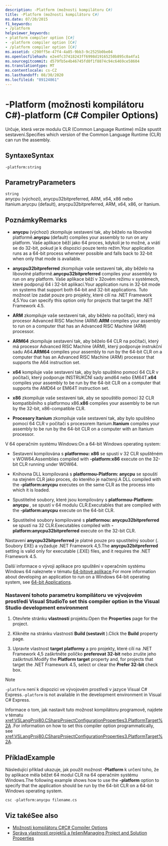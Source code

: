 ```yaml
---
description: -Platform (možnosti kompilátoru C#)
title: -Platform (možnosti kompilátoru C#)
ms.date: 07/20/2015
f1_keywords:
- /platform
helpviewer_keywords:
- platform compiler option [C#]
- -platform compiler option [C#]
- /platform compiler option [C#]
ms.assetid: c290ff5e-47f4-4a85-9bb3-9c2525b0be04
ms.openlocfilehash: e2e4fc37418243ff6998d19165250b895c0a4fa1
ms.sourcegitcommit: d579fb5e4b46745fd0f1f8874c94c6469ce58604
ms.translationtype: MT
ms.contentlocale: cs-CZ
ms.lasthandoff: 08/30/2020
ms.locfileid: "89124861"
---
```

# <a name="-platform-c-compiler-options"></a><span data-ttu-id="544b7-103">-Platform (možnosti kompilátoru C#)</span><span class="sxs-lookup"><span data-stu-id="544b7-103">-platform (C# Compiler Options)</span></span>

<span data-ttu-id="544b7-104">Určuje, která verze modulu CLR (Common Language Runtime) může spustit sestavení.</span><span class="sxs-lookup"><span data-stu-id="544b7-104">Specifies which version of the Common Language Runtime (CLR) can run the assembly.</span></span>

## <a name="syntax"></a><span data-ttu-id="544b7-105">Syntaxe</span><span class="sxs-lookup"><span data-stu-id="544b7-105">Syntax</span></span>

```console
-platform:string
```

## <a name="parameters"></a><span data-ttu-id="544b7-106">Parametry</span><span class="sxs-lookup"><span data-stu-id="544b7-106">Parameters</span></span>

`string` \
<span data-ttu-id="544b7-107">anycpu (výchozí), anycpu32bitpreferred, ARM, x64, x86 nebo Itanium.</span><span class="sxs-lookup"><span data-stu-id="544b7-107">anycpu (default), anycpu32bitpreferred, ARM, x64, x86, or Itanium.</span></span>

## <a name="remarks"></a><span data-ttu-id="544b7-108">Poznámky</span><span class="sxs-lookup"><span data-stu-id="544b7-108">Remarks</span></span>

- <span data-ttu-id="544b7-109">**anycpu** (výchozí) zkompiluje sestavení tak, aby běželo na libovolné platformě.</span><span class="sxs-lookup"><span data-stu-id="544b7-109">**anycpu** (default) compiles your assembly to run on any platform.</span></span> <span data-ttu-id="544b7-110">Vaše aplikace běží jako 64 proces, kdykoli je to možné, a vrátí se do 32-bit, pokud je k dispozici pouze tento režim.</span><span class="sxs-lookup"><span data-stu-id="544b7-110">Your application runs as a 64-bit process whenever possible and falls back to 32-bit when only that mode is available.</span></span>

- <span data-ttu-id="544b7-111">**anycpu32bitpreferred** zkompiluje vaše sestavení tak, aby běželo na libovolné platformě.</span><span class="sxs-lookup"><span data-stu-id="544b7-111">**anycpu32bitpreferred** compiles your assembly to run on any platform.</span></span> <span data-ttu-id="544b7-112">Vaše aplikace běží v 32ovém režimu v systémech, které podporují 64 i 32-bit aplikací.</span><span class="sxs-lookup"><span data-stu-id="544b7-112">Your application runs in 32-bit mode on systems that support both 64-bit and 32-bit applications.</span></span> <span data-ttu-id="544b7-113">Tuto možnost lze zadat pouze pro projekty, které cílí na .NET Framework 4,5.</span><span class="sxs-lookup"><span data-stu-id="544b7-113">You can specify this option only for projects that target the .NET Framework 4.5.</span></span>

- <span data-ttu-id="544b7-114">**ARM** zkompiluje vaše sestavení tak, aby běželo na počítači, který má procesor Advanced RISC Machine (ARM).</span><span class="sxs-lookup"><span data-stu-id="544b7-114">**ARM** compiles your assembly to run on a computer that has an Advanced RISC Machine (ARM) processor.</span></span>

- <span data-ttu-id="544b7-115">**ARM64** zkompiluje sestavení tak, aby běželo 64 CLR na počítači, který má procesor Advanced RISC Machine (ARM), který podporuje instrukční sadu A64.</span><span class="sxs-lookup"><span data-stu-id="544b7-115">**ARM64** compiles your assembly to run by the 64-bit CLR on a computer that has an Advanced RISC Machine (ARM) processor that supports the A64 instruction set.</span></span>

- <span data-ttu-id="544b7-116">**x64** kompiluje vaše sestavení tak, aby bylo spuštěno pomocí 64 CLR v počítači, který podporuje INSTRUKČNÍ sady amd64 nebo EM64T.</span><span class="sxs-lookup"><span data-stu-id="544b7-116">**x64** compiles your assembly to be run by the 64-bit CLR on a computer that supports the AMD64 or EM64T instruction set.</span></span>

- <span data-ttu-id="544b7-117">**x86** zkompiluje vaše sestavení tak, aby se spouštělo pomocí 32 CLR kompatibilního s platformou x86.</span><span class="sxs-lookup"><span data-stu-id="544b7-117">**x86** compiles your assembly to be run by the 32-bit, x86-compatible CLR.</span></span>

- <span data-ttu-id="544b7-118">**Procesory Itanium** zkompiluje vaše sestavení tak, aby bylo spuštěno pomocí 64 CLR v počítači s procesorem Itanium.</span><span class="sxs-lookup"><span data-stu-id="544b7-118">**Itanium** compiles your assembly to be run by the 64-bit CLR on a computer with an Itanium processor.</span></span>

<span data-ttu-id="544b7-119">V 64 operačním systému Windows:</span><span class="sxs-lookup"><span data-stu-id="544b7-119">On a 64-bit Windows operating system:</span></span>

- <span data-ttu-id="544b7-120">Sestavení kompilována s **platformou: x86** se spustí v 32 CLR spuštěném v WOW64.</span><span class="sxs-lookup"><span data-stu-id="544b7-120">Assemblies compiled with **-platform:x86** execute on the 32-bit CLR running under WOW64.</span></span>

- <span data-ttu-id="544b7-121">Knihovna DLL kompilovaná s **platformou-Platform: anycpu** se spouští na stejném CLR jako proces, do kterého je načtený.</span><span class="sxs-lookup"><span data-stu-id="544b7-121">A DLL compiled with the **-platform:anycpu** executes on the same CLR as the process into which it is loaded.</span></span>

- <span data-ttu-id="544b7-122">Spustitelné soubory, které jsou kompilovány s **platformou-Platform: anycpu** , se spustí v 64 modulu CLR.</span><span class="sxs-lookup"><span data-stu-id="544b7-122">Executables that are compiled with the **-platform:anycpu** execute on the 64-bit CLR.</span></span>

- <span data-ttu-id="544b7-123">Spustitelné soubory kompilované s **platformou: anycpu32bitpreferred** se spustí na 32 CLR.</span><span class="sxs-lookup"><span data-stu-id="544b7-123">Executables compiled with **-platform:anycpu32bitpreferred** execute on the 32-bit CLR.</span></span>

<span data-ttu-id="544b7-124">Nastavení **anycpu32bitpreferred** je platné pouze pro spustitelný soubor (. Soubory EXE) a vyžaduje .NET Framework 4,5.</span><span class="sxs-lookup"><span data-stu-id="544b7-124">The **anycpu32bitpreferred** setting is valid only for executable (.EXE) files, and it requires the .NET Framework 4.5.</span></span>

<span data-ttu-id="544b7-125">Další informace o vývoji aplikace pro spuštění v operačním systému Windows 64 naleznete v tématu [64-bitové aplikace](../../../framework/64-bit-apps.md).</span><span class="sxs-lookup"><span data-stu-id="544b7-125">For more information about developing an application to run on a Windows 64-bit operating system, see [64-bit Applications](../../../framework/64-bit-apps.md).</span></span>

### <a name="to-set-this-compiler-option-in-the-visual-studio-development-environment"></a><span data-ttu-id="544b7-126">Nastavení tohoto parametru kompilátoru ve vývojovém prostředí Visual Studio</span><span class="sxs-lookup"><span data-stu-id="544b7-126">To set this compiler option in the Visual Studio development environment</span></span>

1. <span data-ttu-id="544b7-127">Otevřete stránku **vlastností** projektu.</span><span class="sxs-lookup"><span data-stu-id="544b7-127">Open the **Properties** page for the project.</span></span>

2. <span data-ttu-id="544b7-128">Klikněte na stránku vlastností **Build (sestavit** ).</span><span class="sxs-lookup"><span data-stu-id="544b7-128">Click the **Build** property page.</span></span>

3. <span data-ttu-id="544b7-129">Upravte vlastnost **target platformy** a pro projekty, které cílí na .NET Framework 4,5 zaškrtněte políčko **preferovat 32-bit** nebo zrušte jeho zaškrtnutí.</span><span class="sxs-lookup"><span data-stu-id="544b7-129">Modify the **Platform target** property and, for projects that target the .NET Framework 4.5, select or clear the **Prefer 32-bit** check box.</span></span>

> [!NOTE]
> <span data-ttu-id="544b7-130">`-platform` není k dispozici ve vývojovém prostředí v jazyce Visual C# Express.</span><span class="sxs-lookup"><span data-stu-id="544b7-130">`-platform` is not available in the development environment in Visual C# Express.</span></span>

<span data-ttu-id="544b7-131">Informace o tom, jak nastavit tuto možnost kompilátoru programově, najdete v tématu <xref:VSLangProj80.CSharpProjectConfigurationProperties3.PlatformTarget%2A> .</span><span class="sxs-lookup"><span data-stu-id="544b7-131">For information on how to set this compiler option programmatically, see <xref:VSLangProj80.CSharpProjectConfigurationProperties3.PlatformTarget%2A>.</span></span>

## <a name="example"></a><span data-ttu-id="544b7-132">Příklad</span><span class="sxs-lookup"><span data-stu-id="544b7-132">Example</span></span>

<span data-ttu-id="544b7-133">Následující příklad ukazuje, jak použít možnost **-Platform** k určení toho, že by aplikace měla běžet 64 modul CLR na 64 operačním systému Windows.</span><span class="sxs-lookup"><span data-stu-id="544b7-133">The following example shows how to use the **-platform** option to specify that the application should be run by the 64-bit CLR on a 64-bit Windows operating system.</span></span>

```console
csc -platform:anycpu filename.cs
```

## <a name="see-also"></a><span data-ttu-id="544b7-134">Viz také</span><span class="sxs-lookup"><span data-stu-id="544b7-134">See also</span></span>

- [<span data-ttu-id="544b7-135">Možnosti kompilátoru C#</span><span class="sxs-lookup"><span data-stu-id="544b7-135">C# Compiler Options</span></span>](index.md)
- [<span data-ttu-id="544b7-136">Správa vlastností projektů a řešení</span><span class="sxs-lookup"><span data-stu-id="544b7-136">Managing Project and Solution Properties</span></span>](/visualstudio/ide/managing-project-and-solution-properties)
